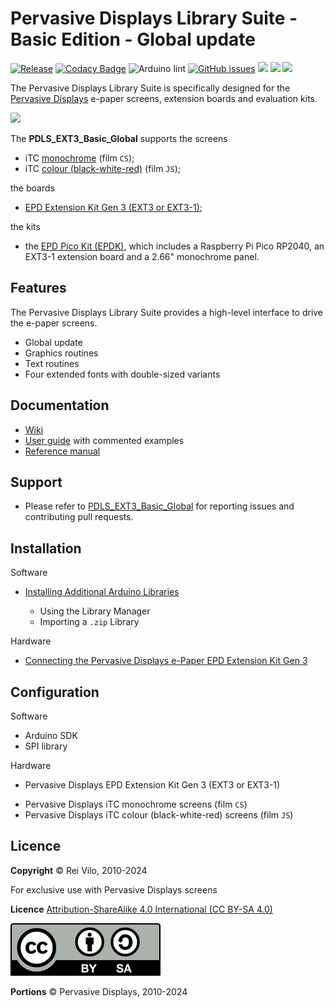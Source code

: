 # Pervasive Displays Library Suite - Basic Edition - Global update

[![Release](https://img.shields.io/github/v/release/rei-vilo/PDLS_EXT3_Basic_Global)](https://github.com/rei-vilo/PDLS_EXT3_Basic_Global/releases) [![Codacy Badge](https://app.codacy.com/project/badge/Grade/77ecc9fa99834e299505f5f2a7c83e53)](https://app.codacy.com/gh/rei-vilo/PDLS_EXT3_Basic_Global/dashboard?utm_source=github.com&amp;utm_medium=referral&amp;utm_content=rei-vilo/PDLS_EXT3_Basic_Global&amp;utm_campaign=Badge_Grade) ![Arduino lint](https://github.com/rei-vilo/PDLS_EXT3_Basic_Global/actions/workflows/main.yml/badge.svg) [![GitHub issues](https://img.shields.io/github/issues/rei-vilo/PDLS_EXT3_Basic_Global)](https://github.com/rei-vilo/PDLS_EXT3_Basic_Global/issues)
[![](https://img.shields.io/badge/-Wiki-orange)](https://docs.pervasivedisplays.com/) [![](https://img.shields.io/badge/-User_Guide-orange)](https://pdls.pervasivedisplays.com/userguide/index.html) [![](https://img.shields.io/badge/-Reference_manual-orange)](
https://rei-vilo.github.io/PDLS_EXT3_Basic_Documentation/html/index.html)

The Pervasive Displays Library Suite is specifically designed for the [Pervasive Displays](https://www.pervasivedisplays.com) e-paper screens, extension boards and evaluation kits.

![](https://pdls.pervasivedisplays.com/userguide/img/Logo_PDI_text_320.png)

The **PDLS_EXT3_Basic_Global** supports the screens

+ iTC [monochrome](https://www.pervasivedisplays.com/products/?_sft_product_colour=black-white) (film `CS`);
+ iTC [colour (black-white-red)](https://www.pervasivedisplays.com/products/?_sft_product_colour=black-white-red) (film `JS`); 

the boards

+ [EPD Extension Kit Gen 3 (EXT3 or EXT3-1)](https://www.pervasivedisplays.com/product/epd-extension-kit-gen-3-EXT3/); 

the kits

+ the [EPD Pico Kit (EPDK)](https://www.pervasivedisplays.com/product/epd-pico-kit-epdk/), which includes a Raspberry Pi Pico RP2040, an EXT3-1 extension board and a 2.66" monochrome panel.

## Features

The Pervasive Displays Library Suite provides a high-level interface to drive the e-paper screens.

+ Global update
+ Graphics routines
+ Text routines
+ Four extended fonts with double-sized variants

## Documentation

+ [Wiki](https://docs.pervasivedisplays.com/) 
+ [User guide](https://pdls.pervasivedisplays.com/userguide/index.html) with commented examples
+ [Reference manual](https://rei-vilo.github.io/PDLS_EXT3_Basic_Documentation/index.html) 

## Support

+ Please refer to [PDLS_EXT3_Basic_Global](https://github.com/rei-vilo/PDLS_EXT3_Basic_Global/issues) for reporting issues and contributing pull requests.

## Installation

Software

+ [Installing Additional Arduino Libraries](https://www.arduino.cc/en/guide/libraries)

    + Using the Library Manager
    + Importing a `.zip` Library

Hardware

* [Connecting the Pervasive Displays e-Paper EPD Extension Kit Gen 3](https://embeddedcomputing.weebly.com/connecting-the-e-paper-epd-extension-kit-gen-3.html)

## Configuration

Software

* Arduino SDK
* SPI library

Hardware

* Pervasive Displays EPD Extension Kit Gen 3 (EXT3 or EXT3-1)
+ Pervasive Displays iTC monochrome screens (film `CS`)
+ Pervasive Displays iTC colour (black-white-red) screens (film `JS`) 

## Licence

**Copyright** &copy; Rei Vilo, 2010-2024

For exclusive use with Pervasive Displays screens

**Licence** [Attribution-ShareAlike 4.0 International (CC BY-SA 4.0)](./LICENCE.md)

![](img/by-sa.svg)

**Portions** &copy; Pervasive Displays, 2010-2024
